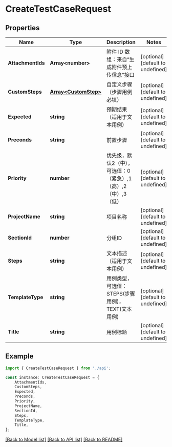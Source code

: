# CreateTestCaseRequest


## Properties

Name | Type | Description | Notes
------------ | ------------- | ------------- | -------------
**AttachmentIds** | **Array&lt;number&gt;** | 附件 ID 数组：来自“生成附件预上传信息”接口 | [optional] [default to undefined]
**CustomSteps** | [**Array&lt;CustomStep&gt;**](CustomStep.md) | 自定义步骤（步骤用例必填） | [optional] [default to undefined]
**Expected** | **string** | 预期结果 （适用于文本用例） | [optional] [default to undefined]
**Preconds** | **string** | 前置步骤 | [optional] [default to undefined]
**Priority** | **number** | 优先级，默认2（中），可选值：0（紧急）,1（高）,2（中）,3（低） | [optional] [default to undefined]
**ProjectName** | **string** | 项目名称 | [optional] [default to undefined]
**SectionId** | **number** | 分组ID | [optional] [default to undefined]
**Steps** | **string** | 文本描述（适用于文本用例） | [optional] [default to undefined]
**TemplateType** | **string** | 用例类型，可选值：STEPS(步骤用例)，TEXT(文本用例) | [optional] [default to undefined]
**Title** | **string** | 用例标题 | [optional] [default to undefined]

## Example

```typescript
import { CreateTestCaseRequest } from './api';

const instance: CreateTestCaseRequest = {
    AttachmentIds,
    CustomSteps,
    Expected,
    Preconds,
    Priority,
    ProjectName,
    SectionId,
    Steps,
    TemplateType,
    Title,
};
```

[[Back to Model list]](../README.md#documentation-for-models) [[Back to API list]](../README.md#documentation-for-api-endpoints) [[Back to README]](../README.md)

